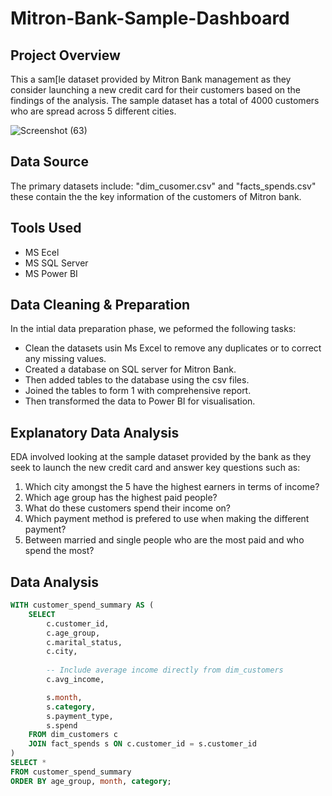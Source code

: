 # Mitron-Bank-Sample-Dashboard

## Project Overview
This a sam[le dataset provided by Mitron Bank management as they consider launching a new credit card for their customers based on the findings of the analysis. The sample dataset has a total of 4000 customers who are spread across 5 different cities.

![Screenshot (63)](https://github.com/user-attachments/assets/d0f6ba44-5944-4fb7-8e1d-277d00ad2829)

## Data Source
The primary datasets include: "dim_cusomer.csv" and "facts_spends.csv" these contain the the key information of the customers of Mitron bank.

## Tools Used
- MS Ecel
- MS SQL Server
- MS Power BI

## Data Cleaning & Preparation
In the intial data preparation phase, we peformed the following tasks:

- Clean the datasets usin Ms Excel to remove any duplicates or to correct any missing values.
- Created a database on SQL server for Mitron Bank.
- Then added tables to the database using the csv files.
- Joined the tables to form 1 with comprehensive report.
- Then transformed the data to Power BI for visualisation.

## Explanatory Data Analysis
EDA involved looking at the sample dataset provided by the bank as they seek to launch the new credit card and answer key questions such as:
1. Which city amongst the 5 have the highest earners in terms of income?
2. Which age group has the highest paid people?
3. What do these customers spend their income on?
4. Which payment method is prefered to use when making the different payment?
5. Between married and single people who are the most paid and who spend the most?

## Data Analysis

``` sql
WITH customer_spend_summary AS (
    SELECT 
        c.customer_id,
        c.age_group,
        c.marital_status,
        c.city,
        
        -- Include average income directly from dim_customers
        c.avg_income,

        s.month,
        s.category,
        s.payment_type,
        s.spend
    FROM dim_customers c
    JOIN fact_spends s ON c.customer_id = s.customer_id
)
SELECT * 
FROM customer_spend_summary
ORDER BY age_group, month, category;
```




